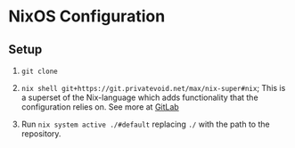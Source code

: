 # NixOS Configuration

## Setup

1. `git clone`

2. `nix shell git+https://git.privatevoid.net/max/nix-super#nix`; This is a superset of the Nix-language which adds functionality that the configuration relies on. See more at [GitLab](https://git.privatevoid.net/max/nix-super)

3. Run `nix system active ./#default` replacing `./` with the path to the repository.

